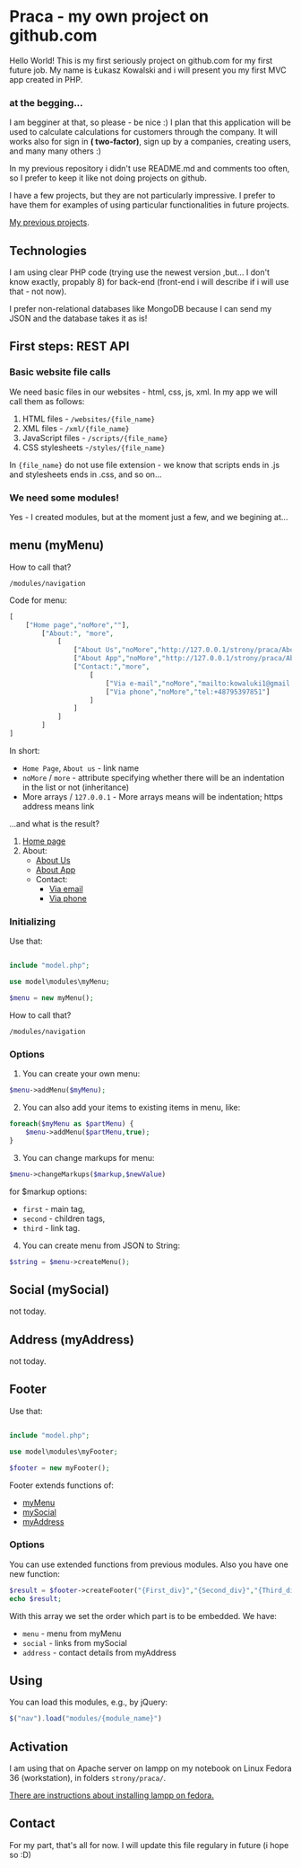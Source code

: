 # Praca - my own project on github.com

Hello World!  This is my first seriously project on github.com for my first future job. My name is Łukasz Kowalski and i will present you my first MVC app created in PHP.


### at the begging...

I am begginer at that, so please - be nice :)  I plan that this application will be used to calculate calculations for customers through the company. It will works also for sign in **( two-factor)**, sign up by a companies, creating users, and many many others :)

In my previous repository i didn't use README.md and comments too often, so I prefer to keep it like not doing projects on github.

I have a few projects, but they are not particularly impressive. I prefer to have them for examples of using particular functionalities in future projects.

[My previous projects](https://cv.kowaluki.pl).

## Technologies

I am using clear PHP code (trying use the newest version ,but... I don't know exactly, propably 8) for back-end (front-end i will describe if i will use that - not now).

I prefer non-relational databases like MongoDB because I can send my JSON and the database takes it as is!

## First steps: REST API

### Basic website file calls

We need basic files in our websites - html, css, js, xml. In my app we will call them as follows:

1. HTML files - `/websites/{file_name}`
2. XML files - `/xml/{file_name}`
3. JavaScript files - `/scripts/{file_name}` 
4. CSS stylesheets -`/styles/{file_name}`


In `{file_name}` do not use file extension - we know that scripts
ends in .js and stylesheets ends in .css, and so on...

### We need some modules!

Yes - I created modules, but at the moment just a few, and we begining at...

## menu (myMenu)

How to call that?

`/modules/navigation`


Code for menu: 

```php
[
    ["Home page","noMore",""],
        ["About:", "more",
            [
                ["About Us","noMore","http://127.0.0.1/strony/praca/AboutUs"],
                ["About App","noMore","http://127.0.0.1/strony/praca/AboutApp"],
                ["Contact:","more",
                    [
                        ["Via e-mail","noMore","mailto:kowaluki1@gmail.com"],
                        ["Via phone","noMore","tel:+48795397851"]
                    ]
                ]
            ]
        ]
]
```

In short: 

* `Home Page`, `About us` - link name
* `noMore` / `more` - attribute specifying whether there will be an indentation in the list or not (inheritance)
* More arrays / `127.0.0.1` - More arrays means will be indentation; https address means link

...and what is the result?

1. [Home page](http://127.0.0.1/strony/praca/)
2. About:
   * [About Us](http://127.0.0.1/strony/praca/AboutUs)
   * [About App](http://127.0.0.1/strony/praca/AboutApp)
   * Contact:
      * [Via email](mailto:kowaluki1@gmail.com)
      * [Via phone](tel:+48795397851)

### Initializing

Use that:
```php

include "model.php";

use model\modules\myMenu;

$menu = new myMenu();
```


How to call that?

`/modules/navigation`



### Options
 
1. You can create your own menu:
```php
$menu->addMenu($myMenu);
```
2. You can also add your items to existing items in menu, like: 
```php
foreach($myMenu as $partMenu) {
    $menu->addMenu($partMenu,true);
}
```
3. You can change markups for menu:
```php
$menu->changeMarkups($markup,$newValue)
```
for $markup options:
  * `first` - main tag,
  * `second` - children tags,
  * `third` - link tag.

4. You can create menu from JSON to String:
```php
$string = $menu->createMenu();

```
## Social (mySocial)
not today.
## Address (myAddress)
not today.
## Footer 

Use that:
```php

include "model.php";

use model\modules\myFooter;

$footer = new myFooter();
```

Footer extends functions of:
* [myMenu](#menu%20(myMenu))
* [mySocial](#Social%20(mySocial))
* [myAddress](#Address%20(myAddress))

### Options 

You can use extended functions from previous modules. Also you have one new function:

```php
$result = $footer->createFooter("{First_div}","{Second_div}","{Third_div}");
echo $result;
```

With this array we set the order which part is to be embedded.
We have:
* `menu` - menu from myMenu
* `social` - links from mySocial
* `address` - contact details from myAddress


## Using

You can load this modules, e.g., by jQuery:

```javascript
$("nav").load("modules/{module_name}")
```

## Activation

I am using that on Apache server on lampp on my notebook on Linux Fedora 36 (workstation), in folders `strony/praca/`.

[There are instructions about installing lampp on fedora.](https://computingforgeeks.com/how-to-install-lamp-stack-on-fedora/)

## Contact
For my part, that's all for now. I will update this file regulary in future (i hope so :D)

